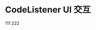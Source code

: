 # CodeListener UI 交互

<div>
    <yg-button color="blue" icon="edit" >111</yg-button>
    <yg-button color="green" icon="search">222</yg-button>
</div>
